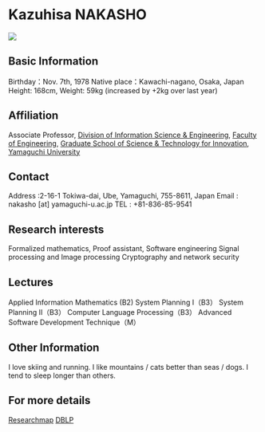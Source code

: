 Kazuhisa NAKASHO
======================
![](nakasho.jpg)

Basic Information
---------------------
Birthday：Nov. 7th, 1978
Native place：Kawachi-nagano, Osaka, Japan
Height: 168cm, Weight: 59kg (increased by +2kg over last year)

Affiliation
---------------------
Associate Professor,
[Division of Information Science & Engineering](http://www.csse.yamaguchi-u.ac.jp/),
[Faculty of Engineering](http://www.eng.yamaguchi-u.ac.jp/),
[Graduate School of Science & Technology for Innovation](http://www.gsti.yamaguchi-u.ac.jp/),
[Yamaguchi University](http://www.yamaguchi-u.ac.jp/)

Contact
----------------------
Address :2-16-1 Tokiwa-dai, Ube, Yamaguchi, 755-8611, Japan
Email :  nakasho [at] yamaguchi-u.ac.jp
TEL : +81-836-85-9541

Research interests
----------------------
Formalized mathematics, Proof assistant, Software engineering
Signal processing and Image processing
Cryptography and network security

Lectures
----------------------
Applied Information Mathematics (B2)
System Planning I（B3）
System Planning II（B3）
Computer Language Processing（B3）
Advanced Software Development Technique（M）

Other Information
----------------------
I love skiing and running.
I like mountains / cats better than seas / dogs.
I tend to sleep longer than others.

For more details
----------------------
[Researchmap](https://researchmap.jp/kazuhisa.nakasho)
[DBLP](http://dblp.uni-trier.de/pers/hd/n/Nakasho:Kazuhisa)
